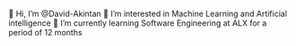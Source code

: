 👋 Hi, I’m @David-Akintan
👀 I’m interested in Machine Learning and Artificial intelligence 
🌱 I’m currently learning Software Engineering at ALX for a period of 12 months
